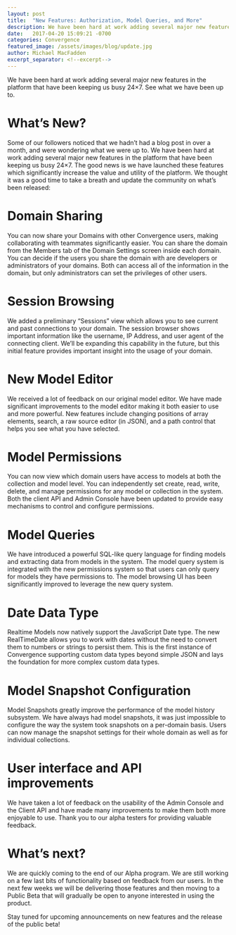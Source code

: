 ```yaml
---
layout: post
title:  "New Features: Authorization, Model Queries, and More"
description: We have been hard at work adding several major new features in the platform that have been keeping us busy 24×7. See what we have been up to.
date:   2017-04-20 15:09:21 -0700
categories: Convergence
featured_image: /assets/images/blog/update.jpg
author: Michael MacFadden
excerpt_separator: <!--excerpt-->
---
```

We have been hard at work adding several major new features in the platform that have been keeping us busy 24×7. See what we have been up to.
<!--excerpt-->
# What’s New?
Some of our followers noticed that we hadn’t had a blog post in over a month, and were wondering what we were up to. We have been hard at work adding several major new features in the platform that have been keeping us busy 24×7. The good news is we have launched these features which significantly increase the value and utility of the platform. We thought it was a good time to take a breath and update the community on what’s been released:

# Domain Sharing
You can now share your Domains with other Convergence users, making collaborating with teammates significantly easier. You can share the domain from the Members tab of the Domain Settings screen inside each domain. You can decide if the users you share the domain with are developers or administrators of your domains. Both can access all of the information in the domain, but only administrators can set the privileges of other users.

# Session Browsing
We added a preliminary “Sessions” view which allows you to see current and past connections to your domain. The session browser shows important information like the username, IP Address, and user agent of the connecting client. We’ll be expanding this capability in the future, but this initial feature provides important insight into the usage of your domain.

# New Model Editor
We received a lot of feedback on our original model editor. We have made significant improvements to the model editor making it both easier to use and more powerful. New features include changing positions of array elements, search, a raw source editor (in JSON), and a path control that helps you see what you have selected.

# Model Permissions
You can now view which domain users have access to models at both the collection and model level. You can independently set create, read, write, delete, and manage permissions for any model or collection in the system. Both the client API and Admin Console have been updated to provide easy mechanisms to control and configure permissions.

# Model Queries
We have introduced a powerful SQL-like query language for finding models and extracting data from models in the system. The model query system is integrated with the new permissions system so that users can only query for models they have permissions to. The model browsing UI has been significantly improved to leverage the new query system.

# Date Data Type
Realtime Models now natively support the JavaScript Date type. The new RealTimeDate allows you to work with dates without the need to convert them to numbers or strings to persist them. This is the first instance of Convergence supporting custom data types beyond simple JSON and lays the foundation for more complex custom data types.

# Model Snapshot Configuration
Model Snapshots greatly improve the performance of the model history subsystem. We have always had model snapshots, it was just impossible to configure the way the system took snapshots on a per-domain basis. Users can now manage the snapshot settings for their whole domain as well as for individual collections.

# User interface and API improvements
We have taken a lot of feedback on the usability of the Admin Console and the Client API and have made many improvements to make them both more enjoyable to use. Thank you to our alpha testers for providing valuable feedback.

# What’s next?
We are quickly coming to the end of our Alpha program. We are still working on a few last bits of functionality based on feedback from our users. In the next few weeks we will be delivering those features and then moving to a Public Beta that will gradually be open to anyone interested in using the product.

Stay tuned for upcoming announcements on new features and the release of the public beta!